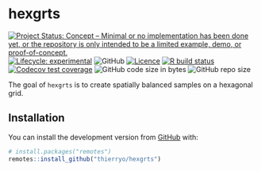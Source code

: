 
<!-- README.md is generated from README.Rmd. Please edit that file -->

# hexgrts

<!-- badges: start -->

[![Project Status: Concept – Minimal or no implementation has been done
yet, or the repository is only intended to be a limited example, demo,
or
proof-of-concept.](https://www.repostatus.org/badges/latest/concept.svg)](https://www.repostatus.org/#concept)
[![Lifecycle:
experimental](https://img.shields.io/badge/lifecycle-experimental-orange.svg)](https://www.tidyverse.org/lifecycle/#experimental)
![GitHub](https://img.shields.io/github/license/inbo/hexgrts)
[![Licence](https://img.shields.io/badge/licence-GPL--3-blue.svg)](https://www.gnu.org/licenses/gpl-3.0.en.html)
[![R build
status](https://github.com/inbo/hexgrts/workflows/R-CMD-check/badge.svg)](https://github.com/inbo/hexgrts/actions)
[![Codecov test
coverage](https://codecov.io/gh/inbo/hexgrts/branch/master/graph/badge.svg)](https://codecov.io/gh/inbo/hexgrts?branch=master)
![GitHub code size in
bytes](https://img.shields.io/github/languages/code-size/inbo/hexgrts.svg)
![GitHub repo
size](https://img.shields.io/github/repo-size/inbo/hexgrts.svg)
<!-- badges: end -->

The goal of `hexgrts` is to create spatially balanced samples on a
hexagonal grid.

## Installation

You can install the development version from
[GitHub](https://github.com/) with:

``` r
# install.packages("remotes")
remotes::install_github("thierryo/hexgrts")
```
